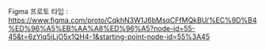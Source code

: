 Figma 프로토 타입 : https://www.figma.com/proto/CqkhN3W1J6bMsqCFfMQkBU/%EC%9D%B4%ED%96%A5%EB%AA%A8%ED%96%A5?node-id=55-45&t=6zYiq5iLjO5x1QH4-1&starting-point-node-id=55%3A45
